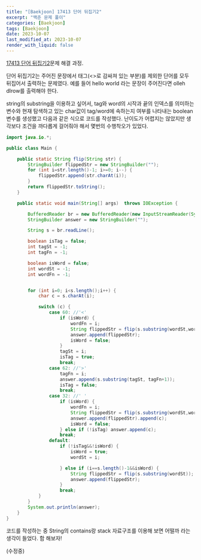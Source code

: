 ```yaml
---
title: "[Baekjoon] 17413 단어 뒤집기2"
excerpt: "백준 문제 풀이"
categories: [Baekjoon]
tags: [Baekjoon]
date: 2023-10-07
last_modified_at: 2023-10-07
render_with_liquid: false
---
```


[17413 단어 뒤집기2](https://www.acmicpc.net/problem/17413)문제 해결 과정.

단어 뒤집기2는 주어진 문장에서 태그(<>로 감싸져 있는 부분)를 제외한 단어를 모두 뒤집어서 출력하는 문제였다.
예를 들어 <tag>hello world<tag> 라는 문장이 주어진다면 <tag>olleh dlrow<tag>를 출력해야 한다.

string의 substring을 이용하고 싶어서, tag와 word의 시작과 끝의 인덱스를 의미하는 변수와 현재 탐색하고 있는 char값이 tag/word에 속하는지 여부를 나타내는 boolean 변수를 생성했고
다음과 같은 식으로 코드를 작성했다. 난이도가 어렵지는 않았지만 생각보다 조건을 까다롭게 걸어줘야 해서 몇번의 수행착오가 있었다.

```java
import java.io.*;

public class Main {

    public static String flip(String str) {
        StringBuilder flippedStr = new StringBuilder("");
        for (int i=str.length()-1; i>=0; i--) {
            flippedStr.append(str.charAt(i));
        }
        return flippedStr.toString();
    }

    public static void main(String[] args)  throws IOException {

        BufferedReader br = new BufferedReader(new InputStreamReader(System.in));
        StringBuilder answer = new StringBuilder("");

        String s = br.readLine();

        boolean isTag = false;
        int tagSt = -1;
        int tagFn = -1;

        boolean isWord = false;
        int wordSt = -1;
        int wordFn = -1;


        for (int i=0; i<s.length();i++) {
            char c = s.charAt(i);

            switch (c) {
                case 60: //'<'
                    if (isWord) {
                        wordFn = i;
                        String flippedStr = flip(s.substring(wordSt,wordFn));
                        answer.append(flippedStr);
                        isWord = false;
                    }
                    tagSt = i;
                    isTag = true;
                    break;
                case 62: //'>'
                    tagFn = i;
                    answer.append(s.substring(tagSt, tagFn+1));
                    isTag = false;
                    break;
                case 32: //' '
                    if (isWord) {
                        wordFn = i;
                        String flippedStr = flip(s.substring(wordSt,wordFn));
                        answer.append(flippedStr).append(c);
                        isWord = false;
                    } else if (!isTag) answer.append(c);
                    break;
                default:
                    if (!isTag&&!isWord) {
                        isWord = true;
                        wordSt = i;

                    } else if (i==s.length()-1&&isWord) {
                        String flippedStr = flip(s.substring(wordSt));
                        answer.append(flippedStr);
                    }
                    break;
            }
        }
        System.out.println(answer);
    }
}
```

코드를 작성하는 중 String의 contains랑 stack 자료구조를 이용해 보면 어떨까 라는 생각이 들었다.
함 해보자!

(수정중)